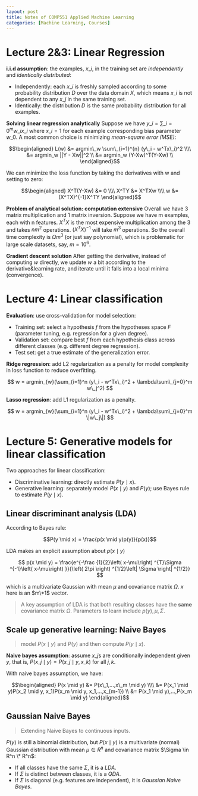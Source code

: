 ```yaml
---
layout: post
title: Notes of COMP551 Applied Machine Learning
categories: [Machine Learning, Courses]
---
```

<script type="text/x-mathjax-config">MathJax.Hub.Config({tex2jax: {inlineMath:[['$','$']]}});</script>
<script src='https://cdnjs.cloudflare.com/ajax/libs/mathjax/2.7.5/latest.js?config=default' async></script>

# Lecture 2&3: Linear Regression
**i.i.d assumption**: the examples, $x\_i$, in the training set are *independently* and *identically distributed*:
- Independently: each $x\_i$ is freshly sampled according to some probability distribution *D* over the data domain *X*, which means $x\_i$ is not dependent to any $x\_j$ in the same training set.
- Identically: the distribution *D* is the same probability distribution for all examples.

**Solving linear regression analytically**
Suppose we have $y\_i = \sum\_{i=0}^{m} w\_ix\_i$ where $x\_i=1$ for each example corresponding bias parameter $w\_0$. A most common choice is minimizing *mean-square error (MSE)*:

$$\begin{aligned}
L(w) &= argmin\_w \sum\_{i=1}^{n} (y\_i - w^Tx\_i)^2 \\\\
	 &= argmin_w ||Y - Xw||^2 \\
	 &= argmin_w (Y-Xw)^T(Y-Xw) \\
\end{aligned}$$

We can minimize the loss function by taking the derivatives with w and setting to zero:

$$\begin{aligned}
X^T(Y-Xw) &= 0 \\\\
X^TY &= X^TXw \\\\
w &= (X^TX)^{-1}X^TY
\end{aligned}$$

**Problem of analytical solution: computation extensive**
Overall we have 3 matrix multiplication and 1 matrix inversion. Suppose we have m examples, each with n features. $X^TX$ is the most expensive multiplication among the 3 and takes $nm^2$ operations. $(X^TX)^{-1}$ will take $m^3$ operations. So the overall time complexity is $\Omega{m^3}$ (or just say polynomial), which is problematic for large scale datasets, say, $m=10^6$.

**Gradient descent solution**
After getting the derivative, instead of computing $w$ directly, we update $w$ a bit according to the derivative&learning rate, and iterate until it falls into a local minima (convergence).
 
# Lecture 4: Linear classification

**Evaluation**: use cross-validation for model selection:
- Training set: select a hypothesis $f$ from the hypotheses space $F$ (parameter tuning, e.g. regression for a given degree).
- Validation set: compare best $f$ from each hypothesis class across different classes (e.g. different degree regression).
- Test set: get a true estimate of the generalization error.

**Ridge regression**: add L2 regularization as a penalty for model complexity in loss function to reduce overfitting.

$$
w = argmin_{w}(\sum_{i=1}^n (y\_i - w^Tx\_i)^2 + \lambda\sum\_{j=0}^m w\_j^2)
$$


**Lasso regression**: add L1 regularization as a penalty.

$$
w = argmin_{w}(\sum_{i=1}^n (y\_i - w^Tx\_i)^2 + \lambda\sum\_{j=0}^m \|w\_j\|)
$$

# Lecture 5: Generative models for linear classification
Two approaches for linear classification:
- Discriminative learning: directly estimate $P(y \mid x)$.
- Generative learning: separately model $P(x \mid y)$ and $P(y)$; use Bayes rule to estimate $P(y \mid x)$.

## Linear discriminant analysis (LDA)
According to Bayes rule:

$$P(y \mid x) = \frac{p(x \mid y)p(y)}{p(x)}$$

LDA makes an explicit assumption about $p(x \mid y)$

$$
p(x \mid y) = \frac{e^{-\frac {1}{2}\left( x-\mu\right) ^{T}\Sigma ^{-1}\left( x-\mu\right) }}{\left( 2\pi \right) ^{1/2}\left| \Sigma \right| ^{1/2}}
$$

which is a multivariate Gaussian with mean $\mu$ and covariance matrix $\Omega$. $x$ here is an $m\*1$ vector.
> A key assumption of LDA is that both resulting classes have the **same** covariance matrix $\Omega$.
> Parameters to learn include $p(y), \mu, \Sigma$.

## Scale up generative learning: Naive Bayes
> model $P(x \mid y)$ and $P(y)$ and then compute $P(y \mid x)$.

**Naive bayes assumption**: assume $x\_j$s are conditionally independent given $y$, that is, $P(x\_j \mid y) = P(x\_j \mid y, x\_k)$ for all $j,k$.

With naive bayes assumption, we have:

$$\begin{aligned}
P(x \mid y) &= P(x\_1,...,x\_m \mid y) \\\\
			&= P(x_1 \mid y)P(x_2 \mid y, x_1)P(x_m \mid y, x_1,...,x_{m-1}) \\
			&= P(x_1 \mid y),...,P(x_m \mid y)
\end{aligned}$$

## Gaussian Naive Bayes
> Extending Naive Bayes to continuous inputs.

$P(y)$ is still a binomial distribution, but $P(x \mid y)$ is a multivariate (normal) Gaussian distribution with mean $\mu \in R^n$ and covariance matrix $\Sigma \in R^n \* R^n$:
- If all classes have the same $\Sigma$, it is a *LDA*.
- If $\Sigma$ is distinct between classes, it is a *QDA*.
- If $\Sigma$ is diagonal (e.g. features are independent), it is *Gaussian Naive Bayes*.


